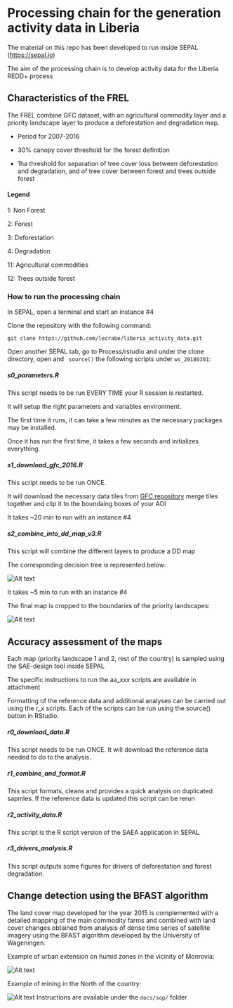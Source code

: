 # Processing chain for the generation activity data in Liberia
The material on this repo has been developed to run inside SEPAL (https://sepal.io)

The aim of the processing chain is to develop activity data for the Liberia REDD+ process

## Characteristics of the FREL 
The FREL combine GFC dataset, with an agricultural commodity layer and a priority landscape layer to produce a deforestation and degradation map.

- Period for 2007-2016

- 30% canopy cover threshold for the forest definition

- 1ha threshold for separation of tree cover loss between deforestation and degradation, and of tree cover between forest and trees outside forest

#### Legend
1: Non Forest

2: Forest

3: Deforestation

4: Degradation

11: Agricultural commodities

12: Trees outside forest

### How to run the processing chain
In SEPAL, open a terminal and start an instance #4 

Clone the repository with the following command:

``` git clone https://github.com/lecrabe/liberia_activity_data.git ```

Open another SEPAL tab, go to Process/rstudio and under the clone directory, open and ``` source()``` the following scripts under `ws_20180301`:

##### s0_parameters.R
This script needs to be run EVERY TIME your R session is restarted. 

It will setup the right parameters and variables environment.

The first time it runs, it can take a few minutes as the necessary packages may be installed.

Once it has run the first time, it takes a few seconds and initializes everything.


##### s1_download_gfc_2016.R
This script needs to be run ONCE.

It will download the necessary data tiles from [GFC repository](https://earthenginepartners.appspot.com/science-2013-global-forest/download_v1.5.html) merge tiles together and clip it to the boundaing boxes of your AOI

It takes ~20 min to run with an instance #4 

##### s2_combine_into_dd_map_v3.R
This script will combine the different layers to produce a DD map

The corresponding decision tree is represented below:

![Alt text](/docs/decision_tree_20181014.jpeg?raw=true "Decision tree")

It takes ~5 min to run with an instance #4 

The final map is cropped to the boundaries of the priority landscapes:

![Alt text](/docs/dd_map_cropped_20181014.png?raw=true "PL crop")

## Accuracy assessment of the maps
Each map (priority landscape 1 and 2, rest of the country) is sampled using the SAE-design tool inside SEPAL

The specific instructions to run the aa_xxx scripts are available in attachment

Formatting of the reference data and additional analyses can be carried out using the r_x scripts. Each of the scripts can be run using the source() button in RStudio. 

##### r0_download_data.R
This script needs to be run ONCE.
It will download the reference data needed to do to the analysis.

##### r1_combine_and_format.R
This script formats, cleans and provides a quick analysis on duplicated sapmles.
If the reference data is updated this script can be rerun

##### r2_activity_data.R
This script is the R script version of the SAEA application in SEPAL 

##### r3_drivers_analysis.R
This script outputs some figures for drivers of deforestation and forest degradation.

## Change detection using the BFAST algorithm

The land cover map developed for the year 2015 is complemented with a detailed mapping of the main commodity farms and combined with land cover changes obtained from analysis of dense time series of satellite imagery using the BFAST algorithm developed by the University of Wageningen.

Example of urban extension on humid zones in the vicinity of Monrovia:

![Alt text](/docs/bfast_swamp_monrovia.png?raw=true "Swamps")

Example of mining in the North of the country:

![Alt text](/docs/bfast_mining.png?raw=true "Mining")
Instructions are available under the `docs/sop/` folder
